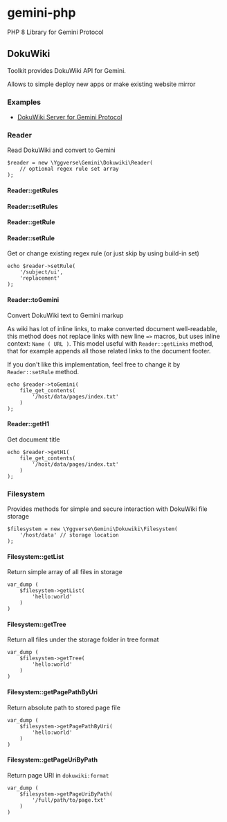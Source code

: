# gemini-php

PHP 8 Library for Gemini Protocol

## DokuWiki

Toolkit provides DokuWiki API for Gemini.

Allows to simple deploy new apps or make existing website mirror

### Examples

* [DokuWiki Server for Gemini Protocol](https://github.com/YGGverse/dokuwiki-gemini-server)

### Reader

Read DokuWiki and convert to Gemini

```
$reader = new \Yggverse\Gemini\Dokuwiki\Reader(
    // optional regex rule set array
);
```

#### Reader::getRules
#### Reader::setRules
#### Reader::getRule
#### Reader::setRule

Get or change existing regex rule (or just skip by using build-in set)

```
echo $reader->setRule(
    '/subject/ui',
    'replacement'
);
```

#### Reader::toGemini

Convert DokuWiki text to Gemini markup

As wiki has lot of inline links, to make converted document well-readable, this method does not replace links with new line `=>` macros, but uses inline context: `Name ( URL )`. This model useful with `Reader::getLinks` method, that for example appends all those related links to the document footer.

If you don't like this implementation, feel free to change it by `Reader::setRule` method.

```
echo $reader->toGemini(
    file_get_contents(
        '/host/data/pages/index.txt'
    )
);
```

#### Reader::getH1

Get document title

```
echo $reader->getH1(
    file_get_contents(
        '/host/data/pages/index.txt'
    )
);
```

### Filesystem

Provides methods for simple and secure interaction with DokuWiki file storage

```
$filesystem = new \Yggverse\Gemini\Dokuwiki\Filesystem(
    '/host/data' // storage location
);
```

#### Filesystem::getList

Return simple array of all files in storage

```
var_dump (
    $filesystem->getList(
        'hello:world'
    )
)
```

#### Filesystem::getTree

Return all files under the storage folder in tree format

```
var_dump (
    $filesystem->getTree(
        'hello:world'
    )
)
```

#### Filesystem::getPagePathByUri

Return absolute path to stored page file

```
var_dump (
    $filesystem->getPagePathByUri(
        'hello:world'
    )
)
```

#### Filesystem::getPageUriByPath

Return page URI in `dokuwiki:format`

```
var_dump (
    $filesystem->getPageUriByPath(
        '/full/path/to/page.txt'
    )
)
```